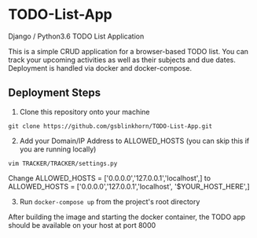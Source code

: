 # TODO-List-App
Django / Python3.6 TODO List Application

This is a simple CRUD application for a browser-based TODO list. You can track your upcoming activities as
well as their subjects and due dates. Deployment is handled via docker and docker-compose.

## Deployment Steps
1. Clone this repository onto your machine

`git clone https://github.com/gsblinkhorn/TODO-List-App.git`

2. Add your Domain/IP Address to ALLOWED_HOSTS (you can skip this if you are running locally)

`vim TRACKER/TRACKER/settings.py`

Change ALLOWED_HOSTS = ['0.0.0.0','127.0.0.1','localhost',] to ALLOWED_HOSTS = ['0.0.0.0','127.0.0.1','localhost', '$YOUR_HOST_HERE',]

3. Run `docker-compose up` from the project's root directory

After building the image and starting the docker container, the TODO app should be available on your host at port 8000
